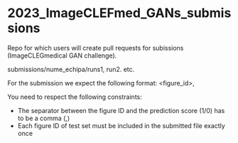 # 2023_ImageCLEFmed_GANs_submissions
Repo for which users will create pull requests for subissions (ImageCLEGmedical GAN challenge).

submissions/nume_echipa/runs1, run2. etc.

For the submission we expect the following format:
<figure_id>,<score>

You need to respect the following constraints:
<ul>
  <li>The separator between the figure ID and the prediction score (1/0) has to be a comma (,)</li>
  <li>Each figure ID of test set must be included in the submitted file exactly once</li>
